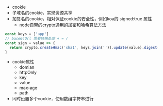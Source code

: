 
- cookie
- 子域名的cookie，实现资源共享
- 加签名的cookie，相对保证cookie的安全性，例如koa的 signed:true 属性
  - node自带的crypto通用的加密和哈希算法方法
```js
const keys = ['app']
// base64Url 需要特殊处理 + = /
const sign = value => {
  return crypto.createHmac('sha1', keys.join('')).update(value).digest('base64').replace(/\+/g, '-').replace(/\=/g, '').replace(/\//g, '_')
}
```
- cookie属性
  - domian
  - httpOnly
  - key
  - value
  - max-age
  - path
- 同时设置多个cookie，使用数组字符串进行